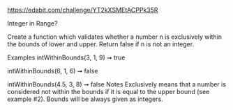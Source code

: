 https://edabit.com/challenge/YT2kXSMEtACPPk35R

Integer in Range?

Create a function which validates whether a number n is exclusively within the bounds of lower and upper. Return false if n is not an integer.

Examples
intWithinBounds(3, 1, 9) ➞ true

intWithinBounds(6, 1, 6) ➞ false

intWithinBounds(4.5, 3, 8) ➞ false
Notes
Exclusively means that a number is considered not within the bounds if it is equal to the upper bound (see example #2).
Bounds will be always given as integers.